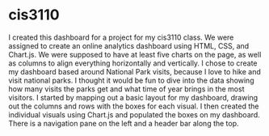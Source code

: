 # cis3110

I created this dashboard for a project for my cis3110 class. We were assigned to create an online analytics dashboard using HTML, CSS, and Chart.js. We were supposed to have at least five charts on the page, as well as columns to align everything horizontally and vertically. I chose to create my dashboard based around National Park visits, because I love to hike and visit national parks. I thought it would be fun to dive into the data showing how many visits the parks get and what time of year brings in the most visitors. I started by mapping out a basic layout for my dashboard, drawing out the columns and rows with the boxes for each visual. I then created the individual visuals using Chart.js and populated the boxes on my dashboard. There is a navigation pane on the left and a header bar along the top.
